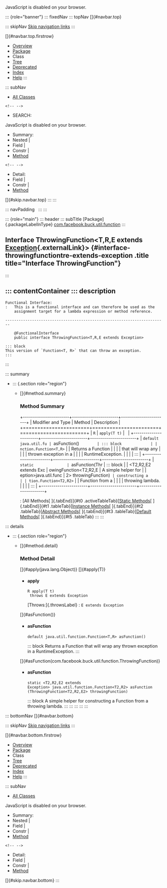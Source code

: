 <div>

JavaScript is disabled on your browser.

</div>

::: {role="banner"}
::: fixedNav
::: topNav
[]{#navbar.top}

::: skipNav
[Skip navigation links](#skip.navbar.top "Skip navigation links")
:::

[]{#navbar.top.firstrow}

-   [Overview](../../../../../index.html)
-   [Package](package-summary.html)
-   Class
-   [Tree](package-tree.html)
-   [Deprecated](../../../../../deprecated-list.html)
-   [Index](../../../../../index-all.html)
-   [Help](../../../../../help-doc.html)
:::

::: subNav
-   [All Classes](../../../../../allclasses.html)

```{=html}
<!-- -->
```
-   SEARCH:

<div>

<div>

JavaScript is disabled on your browser.

</div>

</div>

<div>

-   Summary: 
-   Nested \| 
-   Field \| 
-   Constr \| 
-   [Method](#method.summary)

```{=html}
<!-- -->
```
-   Detail: 
-   Field \| 
-   Constr \| 
-   [Method](#method.detail)

</div>

[]{#skip.navbar.top}
:::
:::

::: navPadding
 
:::
:::

::: {role="main"}
::: header
::: subTitle
[Package]{.packageLabelInType} [com.facebook.buck.util.function](package-summary.html)
:::

## Interface ThrowingFunction\<T,​R,​E extends [Exception](http://docs.oracle.com/javase/7/docs/api/java/lang/Exception.html?is-external=true "class or interface in java.lang"){.externalLink}\> {#interface-throwingfunctiontre-extends-exception .title title="Interface ThrowingFunction"}
:::

::: contentContainer
::: description
-   

    Functional Interface:
    :   This is a functional interface and can therefore be used as the
        assignment target for a lambda expression or method reference.

    ------------------------------------------------------------------------

        @FunctionalInterface
        public interface ThrowingFunction<T,​R,​E extends Exception>

    ::: block
    This version of `Function<T, R>` that can throw an exception.
    :::
:::

::: summary
-   ::: {.section role="region"}
    -   []{#method.summary}

        ### Method Summary

        +-----------------------+-----------------------+-----------------------+
        | Modifier and Type     | Method                | Description           |
        +=======================+=======================+=======================+
        | `R`                   | `apply​(T t)`          |                       |
        +-----------------------+-----------------------+-----------------------+
        | `default java.util.fu | `asFunction()`        | ::: block             |
        | nction.Function<T,​R>` |                       | Returns a Function    |
        |                       |                       | that will wrap any    |
        |                       |                       | thrown exception in a |
        |                       |                       | RuntimeException.     |
        |                       |                       | :::                   |
        +-----------------------+-----------------------+-----------------------+
        | `static               | `asFunction​(Thr       | ::: block             |
        | <T2,​R2,​E2 extends Exc | owingFunction<T2,​R2,​E | A simple helper for   |
        | eption>java.util.func | 2> throwingFunction)` | constructing a        |
        | tion.Function<T2,​R2>` |                       | Function from a       |
        |                       |                       | throwing lambda.      |
        |                       |                       | :::                   |
        +-----------------------+-----------------------+-----------------------+

        : [All Methods[ ]{.tabEnd}]{#t0 .activeTableTab}[[Static
        Methods](javascript:show(1);)[ ]{.tabEnd}]{#t1
        .tableTab}[[Instance
        Methods](javascript:show(2);)[ ]{.tabEnd}]{#t2
        .tableTab}[[Abstract
        Methods](javascript:show(4);)[ ]{.tabEnd}]{#t3
        .tableTab}[[Default
        Methods](javascript:show(16);)[ ]{.tabEnd}]{#t5 .tableTab}
    :::
:::

::: details
-   ::: {.section role="region"}
    -   []{#method.detail}

        ### Method Detail

        []{#apply(java.lang.Object)} []{#apply(T)}

        -   #### apply

            ``` methodSignature
            R apply​(T t)
             throws E extends Exception
            ```

            [Throws:]{.throwsLabel}
            :   `E extends Exception`

        []{#asFunction()}

        -   #### asFunction

            ``` methodSignature
            default java.util.function.Function<T,​R> asFunction()
            ```

            ::: block
            Returns a Function that will wrap any thrown exception in a
            RuntimeException.
            :::

        []{#asFunction(com.facebook.buck.util.function.ThrowingFunction)}

        -   #### asFunction

            ``` methodSignature
            static <T2,​R2,​E2 extends Exception> java.util.function.Function<T2,​R2> asFunction​(ThrowingFunction<T2,​R2,​E2> throwingFunction)
            ```

            ::: block
            A simple helper for constructing a Function from a throwing
            lambda.
            :::
    :::
:::
:::
:::

::: bottomNav
[]{#navbar.bottom}

::: skipNav
[Skip navigation links](#skip.navbar.bottom "Skip navigation links")
:::

[]{#navbar.bottom.firstrow}

-   [Overview](../../../../../index.html)
-   [Package](package-summary.html)
-   Class
-   [Tree](package-tree.html)
-   [Deprecated](../../../../../deprecated-list.html)
-   [Index](../../../../../index-all.html)
-   [Help](../../../../../help-doc.html)
:::

::: subNav
-   [All Classes](../../../../../allclasses.html)

<div>

<div>

JavaScript is disabled on your browser.

</div>

</div>

<div>

-   Summary: 
-   Nested \| 
-   Field \| 
-   Constr \| 
-   [Method](#method.summary)

```{=html}
<!-- -->
```
-   Detail: 
-   Field \| 
-   Constr \| 
-   [Method](#method.detail)

</div>

[]{#skip.navbar.bottom}
:::
